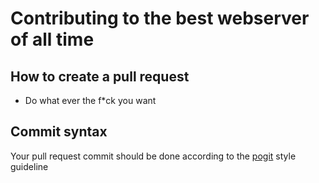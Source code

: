 # Contributing to the best webserver of all time

## How to create a pull request

- Do what ever the f\*ck you want

## Commit syntax

Your pull request commit should be done according to the [pogit](https://github.com/y-syo/pogit/wiki/Commit-guideline) style guideline
